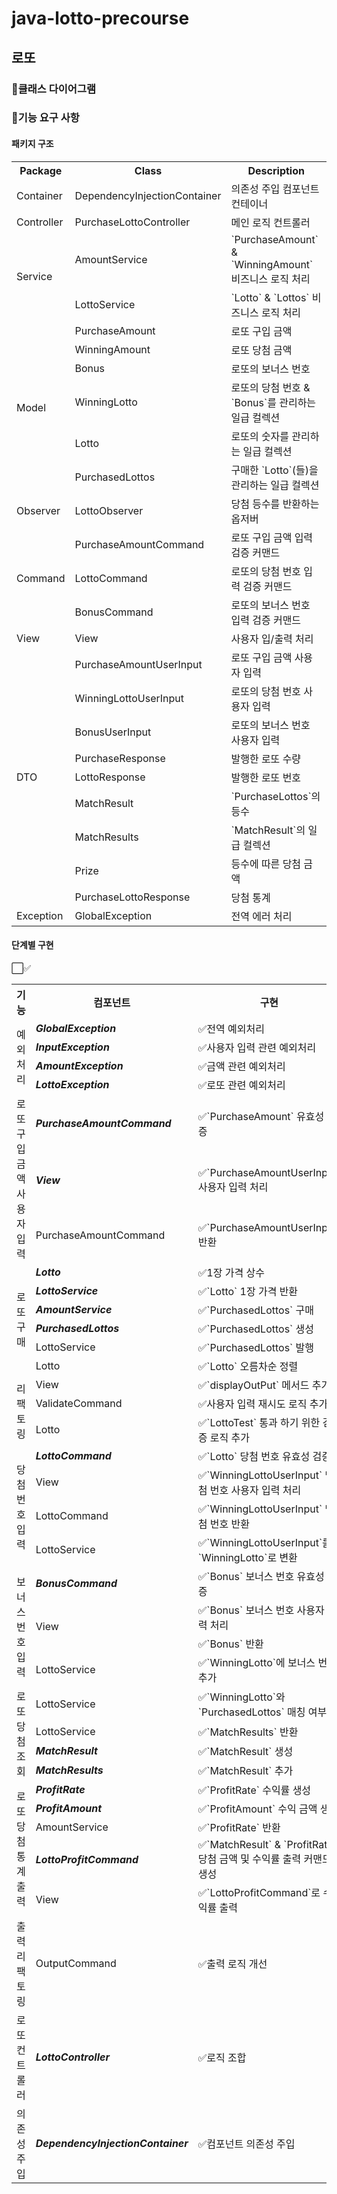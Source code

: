 # java-lotto-precourse
## 로또

### 🧱클래스 다이어그램

### 🧾기능 요구 사항
#### 패키지 구조
<div align="center">
<table> 
<tr> 
	<th align="center">Package</th> 
	<th align="center">Class</th> 
	<th align="center">Description</th> 
</tr>
<tr> 
	<td>Container</td><td>DependencyInjectionContainer</td><td>의존성 주입 컴포넌트 컨테이너</td> 
</tr>
<tr> 
	<td>Controller</td><td>PurchaseLottoController</td><td>메인 로직 컨트롤러</td> 
</tr>
<tr> 
	<td rowspan="2">Service</td>
    <td>AmountService</td><td>`PurchaseAmount` & `WinningAmount` 비즈니스 로직 처리</td> </tr><tr> 
    <td>LottoService</td><td>`Lotto` & `Lottos` 비즈니스 로직 처리</td> 
</tr>
<tr> 
	<td rowspan="6">Model</td>
    <td>PurchaseAmount</td><td>로또 구입 금액</td></tr><tr>
    <td>WinningAmount</td><td>로또 당첨 금액</td></tr><tr>
    <td>Bonus</td><td>로또의 보너스 번호</td></tr><tr> 
    <td>WinningLotto</td><td>로또의 당첨 번호 & `Bonus`를 관리하는 일급 컬렉션</td></tr><tr>
	<td>Lotto</td><td>로또의 숫자를 관리하는 일급 컬렉션</td></tr><tr> 
    <td>PurchasedLottos</td><td>구매한 `Lotto`(들)을 관리하는 일급 컬렉션</td>
</tr> 
<tr> 
	<td rowspan="1">Observer</td>
    <td>LottoObserver</td><td>당첨 등수를 반환하는 옵저버</td></tr><tr>
</tr> 
<tr> 
	<td rowspan="3">Command</td>
    <td>PurchaseAmountCommand</td><td>로또 구입 금액 입력 검증 커맨드</td></tr><tr>
    <td>LottoCommand</td><td>로또의 당첨 번호 입력 검증 커맨드</td></tr><tr>
    <td>BonusCommand</td><td>로또의 보너스 번호 입력 검증 커맨드</td></tr><tr>
</tr> 

<tr> 
    <td rowspan="1">View</td> 
    <td>View</td><td>사용자 입/출력 처리</td></tr><tr>
</tr> 
<tr> 
    <td rowspan="10">DTO</td>
    <td>PurchaseAmountUserInput</td> <td>로또 구입 금액 사용자 입력</td></tr><tr>
    <td>WinningLottoUserInput</td> <td>로또의 당첨 번호 사용자 입력</td></tr><tr>
    <td>BonusUserInput</td> <td>로또의 보너스 번호 사용자 입력</td></tr><tr>
    <td>PurchaseResponse</td> <td>발행한 로또 수량</td></tr><tr> 
    <td>LottoResponse</td> <td>발행한 로또 번호</td></tr><tr>
    <td>MatchResult</td> <td>`PurchaseLottos`의 등수</td></tr><tr>
    <td>MatchResults</td> <td>`MatchResult`의 일급 컬렉션</td></tr><tr>
    <td>Prize</td> <td>등수에 따른 당첨 금액</td></tr><tr>
    <td>PurchaseLottoResponse</td> <td>당첨 통계</td></tr><tr></tr><tr>
    </tr> 
<tr> <td>Exception</td> 
    <td>GlobalException</td><td>전역 에러 처리</td> 
</tr> 
</table>
</div>

#### 단계별 구현
<table> 
⬜✅
<tr> 
	<th align="center">기능</th> 
	<th align="center">컴포넌트</th> 
	<th align="center">구현</th> 
    <th align="center">브랜치</th> 
</tr>
<tr>
    <td rowspan="4">예외처리</td>
        <td rowspan="1"><b><em>GlobalException</em></b></td>
            <td>✅전역 예외처리</td>
                <td rowspan="4">exception</td></tr><tr>
        <td rowspan="1"><b><em>InputException</em></b></td>
        <td>✅사용자 입력 관련 예외처리</td> </tr><tr> 
        <td rowspan="1"><b><em>AmountException</em></b></td>
        <td>✅금액 관련 예외처리</td> </tr><tr> 
        <td rowspan="1"><b><em>LottoException</em></b></td>
        <td>✅로또 관련 예외처리</td> </tr><tr> 
	<td rowspan="3">로또 구입 금액 사용자 입력</td>
        <td rowspan="1"><b><em>PurchaseAmountCommand</em></b></td>
        <td>✅`PurchaseAmount` 유효성 검증</td> 
                <td rowspan="3">feat/purchase-amount-input</td></tr><tr> 
        <td rowspan="1"><b><em>View</em></b></td>
            <td>✅`PurchaseAmountUserInput` 사용자 입력 처리 </td> </tr><tr> 
        <td rowspan="1">PurchaseAmountCommand</td>
            <td>✅`PurchaseAmountUserInput` 반환</td> </tr><tr>
    <td rowspan="6">로또 구매</td>
        <td rowspan="1"><b><em>Lotto</em></b></td>
            <td>✅1장 가격 상수 </td> 
                <td rowspan="6">feat/purchase-lottos</td></tr><tr> 
        <td rowspan="1"><b><em>LottoService</em></b></td>
            <td>✅`Lotto` 1장 가격 반환</td> </tr><tr> 
        <td rowspan="1"><b><em>AmountService</em></b></td>
            <td>✅`PurchasedLottos` 구매</td> </tr><tr> 
        <td rowspan="1"><b><em>PurchasedLottos</em></b></td>
            <td>✅`PurchasedLottos` 생성</td> </tr><tr>     
        <td rowspan="1">LottoService</td>
            <td>✅`PurchasedLottos` 발행</td> </tr><tr>
        <td rowspan="1">Lotto</td>
        <td>✅`Lotto` 오름차순 정렬</td> </tr><tr> 
    <td rowspan="3">리팩토링</td>
        <td rowspan="1">View</td>
            <td>✅`displayOutPut` 메서드 추가</td> 
                <td rowspan="3">refactor</td></tr><tr> 
        <td rowspan="1">ValidateCommand</td>
            <td>✅사용자 입력 재시도 로직 추가</td> </tr><tr> 
        <td rowspan="1">Lotto</td>
            <td>✅`LottoTest` 통과 하기 위한 검증 로직 추가</td> </tr><tr>
    <td rowspan="4">당첨 번호 입력</td>
        <td rowspan="1"><b><em>LottoCommand</em></b></td>
        <td>✅`Lotto` 당첨 번호 유효성 검증</td> 
                <td rowspan="4">feat/winning-lotto-input</td></tr><tr> 
        <td rowspan="1">View</td>
            <td>✅`WinningLottoUserInput`  당첨 번호 사용자 입력 처리 </td> </tr><tr> 
        <td rowspan="1">LottoCommand</td>
            <td>✅`WinningLottoUserInput` 당첨 번호 반환</td> </tr><tr>
        <td rowspan="1">LottoService</td>
            <td>✅`WinningLottoUserInput`를 `WinningLotto`로 변환</td> </tr><tr> 
    <td rowspan="4">보너스 번호 입력</td>
        <td rowspan="1"><b><em>BonusCommand</em></b></td>
            <td>✅`Bonus` 보너스 번호 유효성 검증</td> 
                <td rowspan="4">feat/lotto-bonus-input</td></tr><tr>         
        <td rowspan="2">View</td>
            <td>✅`Bonus` 보너스 번호 사용자 입력 처리 </td> </tr><tr> 
            <td>✅`Bonus` 반환</td> </tr><tr>
        <td rowspan="1">LottoService</td>
            <td>✅`WinningLotto`에 보너스 번호 추가</td> </tr><tr> 
     <td rowspan="4">로또 당첨 조회</td>
        <td rowspan="1">LottoService</td>
            <td>✅`WinningLotto`와 `PurchasedLottos` 매칭 여부</td> 
                <td rowspan="4">feat/match-winning-lotto</tr><tr> 
        <td rowspan="1">LottoService</td>
            <td>✅`MatchResults` 반환</td> </tr><tr> 
        <td rowspan="1"><b><em>MatchResult</em></b></td>
            <td>✅`MatchResult` 생성</td> </tr><tr> 
        <td rowspan="1"><b><em>MatchResults</em></b></td>
            <td>✅`MatchResult` 추가</td> </tr><tr> 
    <td rowspan="5">로또 당첨 통계 출력</td>
        <td rowspan="1"><b><em>ProfitRate</em></b></td>
            <td>✅`ProfitRate` 수익률 생성</td> 
                <td rowspan="5">feat/match-winning-lotto-output</tr><tr> 
        <td rowspan="1"><b><em>ProfitAmount</em></b></td>
            <td>✅`ProfitAmount` 수익 금액 생성</td> </tr><tr> 
        <td rowspan="1">AmountService</td>
            <td>✅`ProfitRate` 반환</td> </tr><tr> 
        <td rowspan="1"><b><em>LottoProfitCommand</em></b></td>
            <td>✅`MatchResult` & `ProfitRate`당첨 금액 및 수익률 출력 커맨드 생성</td> </tr><tr>
        <td rowspan="1">View</td>
            <td>✅`LottoProfitCommand`로 수익률 출력</td> </tr><tr>
    <td rowspan="1">출력 리팩토링</td>
        <td rowspan="1">OutputCommand</td>
            <td>✅출력 로직 개선</td> 
                <td rowspan="1">refactor-output</tr><tr> 
    <td rowspan="1">로또 컨트롤러</td>
            <td rowspan="1"><b><em>LottoController</em></b></td>
                <td>✅로직 조합</td> 
                    <td rowspan="1">dev/controller</tr><tr> 
    <td rowspan="1">의존성 주입</td>
        <td rowspan="1"><b><em>DependencyInjectionContainer</em></b></td>
            <td>✅컴포넌트 의존성 주입</td> 
                <td rowspan="1"></tr><tr> 
</tr>
</table>